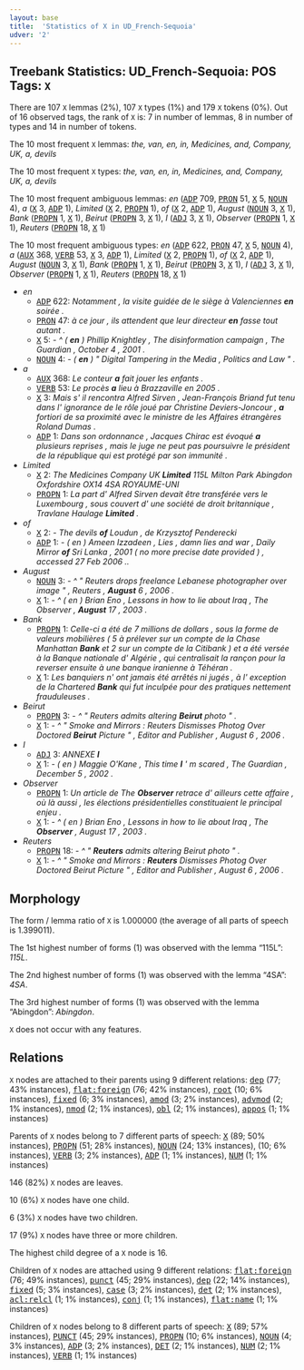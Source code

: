 ```yaml
---
layout: base
title:  'Statistics of X in UD_French-Sequoia'
udver: '2'
---
```


## Treebank Statistics: UD_French-Sequoia: POS Tags: `X`

There are 107 `X` lemmas (2%), 107 `X` types (1%) and 179 `X` tokens (0%).
Out of 16 observed tags, the rank of `X` is: 7 in number of lemmas, 8 in number of types and 14 in number of tokens.

The 10 most frequent `X` lemmas: <em>the, van, en, in, Medicines, and, Company, UK, a, devils</em>

The 10 most frequent `X` types:  <em>the, van, en, in, Medicines, and, Company, UK, a, devils</em>

The 10 most frequent ambiguous lemmas: <em>en</em> (<tt><a href="fr_sequoia-pos-ADP.html">ADP</a></tt> 709, <tt><a href="fr_sequoia-pos-PRON.html">PRON</a></tt> 51, <tt><a href="fr_sequoia-pos-X.html">X</a></tt> 5, <tt><a href="fr_sequoia-pos-NOUN.html">NOUN</a></tt> 4), <em>a</em> (<tt><a href="fr_sequoia-pos-X.html">X</a></tt> 3, <tt><a href="fr_sequoia-pos-ADP.html">ADP</a></tt> 1), <em>Limited</em> (<tt><a href="fr_sequoia-pos-X.html">X</a></tt> 2, <tt><a href="fr_sequoia-pos-PROPN.html">PROPN</a></tt> 1), <em>of</em> (<tt><a href="fr_sequoia-pos-X.html">X</a></tt> 2, <tt><a href="fr_sequoia-pos-ADP.html">ADP</a></tt> 1), <em>August</em> (<tt><a href="fr_sequoia-pos-NOUN.html">NOUN</a></tt> 3, <tt><a href="fr_sequoia-pos-X.html">X</a></tt> 1), <em>Bank</em> (<tt><a href="fr_sequoia-pos-PROPN.html">PROPN</a></tt> 1, <tt><a href="fr_sequoia-pos-X.html">X</a></tt> 1), <em>Beirut</em> (<tt><a href="fr_sequoia-pos-PROPN.html">PROPN</a></tt> 3, <tt><a href="fr_sequoia-pos-X.html">X</a></tt> 1), <em>I</em> (<tt><a href="fr_sequoia-pos-ADJ.html">ADJ</a></tt> 3, <tt><a href="fr_sequoia-pos-X.html">X</a></tt> 1), <em>Observer</em> (<tt><a href="fr_sequoia-pos-PROPN.html">PROPN</a></tt> 1, <tt><a href="fr_sequoia-pos-X.html">X</a></tt> 1), <em>Reuters</em> (<tt><a href="fr_sequoia-pos-PROPN.html">PROPN</a></tt> 18, <tt><a href="fr_sequoia-pos-X.html">X</a></tt> 1)

The 10 most frequent ambiguous types:  <em>en</em> (<tt><a href="fr_sequoia-pos-ADP.html">ADP</a></tt> 622, <tt><a href="fr_sequoia-pos-PRON.html">PRON</a></tt> 47, <tt><a href="fr_sequoia-pos-X.html">X</a></tt> 5, <tt><a href="fr_sequoia-pos-NOUN.html">NOUN</a></tt> 4), <em>a</em> (<tt><a href="fr_sequoia-pos-AUX.html">AUX</a></tt> 368, <tt><a href="fr_sequoia-pos-VERB.html">VERB</a></tt> 53, <tt><a href="fr_sequoia-pos-X.html">X</a></tt> 3, <tt><a href="fr_sequoia-pos-ADP.html">ADP</a></tt> 1), <em>Limited</em> (<tt><a href="fr_sequoia-pos-X.html">X</a></tt> 2, <tt><a href="fr_sequoia-pos-PROPN.html">PROPN</a></tt> 1), <em>of</em> (<tt><a href="fr_sequoia-pos-X.html">X</a></tt> 2, <tt><a href="fr_sequoia-pos-ADP.html">ADP</a></tt> 1), <em>August</em> (<tt><a href="fr_sequoia-pos-NOUN.html">NOUN</a></tt> 3, <tt><a href="fr_sequoia-pos-X.html">X</a></tt> 1), <em>Bank</em> (<tt><a href="fr_sequoia-pos-PROPN.html">PROPN</a></tt> 1, <tt><a href="fr_sequoia-pos-X.html">X</a></tt> 1), <em>Beirut</em> (<tt><a href="fr_sequoia-pos-PROPN.html">PROPN</a></tt> 3, <tt><a href="fr_sequoia-pos-X.html">X</a></tt> 1), <em>I</em> (<tt><a href="fr_sequoia-pos-ADJ.html">ADJ</a></tt> 3, <tt><a href="fr_sequoia-pos-X.html">X</a></tt> 1), <em>Observer</em> (<tt><a href="fr_sequoia-pos-PROPN.html">PROPN</a></tt> 1, <tt><a href="fr_sequoia-pos-X.html">X</a></tt> 1), <em>Reuters</em> (<tt><a href="fr_sequoia-pos-PROPN.html">PROPN</a></tt> 18, <tt><a href="fr_sequoia-pos-X.html">X</a></tt> 1)


* <em>en</em>
  * <tt><a href="fr_sequoia-pos-ADP.html">ADP</a></tt> 622: <em>Notamment , la visite guidée de le siège à Valenciennes <b>en</b> soirée .</em>
  * <tt><a href="fr_sequoia-pos-PRON.html">PRON</a></tt> 47: <em>à ce jour , ils attendent que leur directeur <b>en</b> fasse tout autant .</em>
  * <tt><a href="fr_sequoia-pos-X.html">X</a></tt> 5: <em>- ^ ( <b>en</b> ) Phillip Knightley , The disinformation campaign , The Guardian , October 4 , 2001 .</em>
  * <tt><a href="fr_sequoia-pos-NOUN.html">NOUN</a></tt> 4: <em>- ( <b>en</b> ) " Digital Tampering in the Media , Politics and Law " .</em>
* <em>a</em>
  * <tt><a href="fr_sequoia-pos-AUX.html">AUX</a></tt> 368: <em>Le conteur <b>a</b> fait jouer les enfants .</em>
  * <tt><a href="fr_sequoia-pos-VERB.html">VERB</a></tt> 53: <em>Le procès <b>a</b> lieu à Brazzaville en 2005 .</em>
  * <tt><a href="fr_sequoia-pos-X.html">X</a></tt> 3: <em>Mais s' il rencontra Alfred Sirven , Jean-François Briand fut tenu dans l' ignorance de le rôle joué par Christine Deviers-Joncour , <b>a</b> fortiori de sa proximité avec le ministre de les Affaires étrangères Roland Dumas .</em>
  * <tt><a href="fr_sequoia-pos-ADP.html">ADP</a></tt> 1: <em>Dans son ordonnance , Jacques Chirac est évoqué <b>a</b> plusieurs reprises , mais le juge ne peut pas poursuivre le président de la république qui est protégé par son immunité .</em>
* <em>Limited</em>
  * <tt><a href="fr_sequoia-pos-X.html">X</a></tt> 2: <em>The Medicines Company UK <b>Limited</b> 115L Milton Park Abingdon Oxfordshire OX14 4SA ROYAUME-UNI</em>
  * <tt><a href="fr_sequoia-pos-PROPN.html">PROPN</a></tt> 1: <em>La part d' Alfred Sirven devait être transférée vers le Luxembourg , sous couvert d' une société de droit britannique , Travlane Haulage <b>Limited</b> .</em>
* <em>of</em>
  * <tt><a href="fr_sequoia-pos-X.html">X</a></tt> 2: <em>- The devils <b>of</b> Loudun , de Krzysztof Penderecki</em>
  * <tt><a href="fr_sequoia-pos-ADP.html">ADP</a></tt> 1: <em>- ( en ) Ameen Izzadeen , Lies , damn lies and war , Daily Mirror <b>of</b> Sri Lanka , 2001 ( no more precise date provided ) , accessed 27 Feb 2006 ..</em>
* <em>August</em>
  * <tt><a href="fr_sequoia-pos-NOUN.html">NOUN</a></tt> 3: <em>- ^ " Reuters drops freelance Lebanese photographer over image " , Reuters , <b>August</b> 6 , 2006 .</em>
  * <tt><a href="fr_sequoia-pos-X.html">X</a></tt> 1: <em>- ^ ( en ) Brian Eno , Lessons in how to lie about Iraq , The Observer , <b>August</b> 17 , 2003 .</em>
* <em>Bank</em>
  * <tt><a href="fr_sequoia-pos-PROPN.html">PROPN</a></tt> 1: <em>Celle-ci a été de 7 millions de dollars , sous la forme de valeurs mobilières ( 5 à prélever sur un compte de la Chase Manhattan <b>Bank</b> et 2 sur un compte de la Citibank ) et a été versée à la Banque nationale d' Algérie , qui centralisait la rançon pour la reverser ensuite à une banque iranienne à Téhéran .</em>
  * <tt><a href="fr_sequoia-pos-X.html">X</a></tt> 1: <em>Les banquiers n' ont jamais été arrêtés ni jugés , à l' exception de la Chartered <b>Bank</b> qui fut inculpée pour des pratiques nettement frauduleuses .</em>
* <em>Beirut</em>
  * <tt><a href="fr_sequoia-pos-PROPN.html">PROPN</a></tt> 3: <em>- ^ " Reuters admits altering <b>Beirut</b> photo " .</em>
  * <tt><a href="fr_sequoia-pos-X.html">X</a></tt> 1: <em>- ^ " Smoke and Mirrors : Reuters Dismisses Photog Over Doctored <b>Beirut</b> Picture " , Editor and Publisher , August 6 , 2006 .</em>
* <em>I</em>
  * <tt><a href="fr_sequoia-pos-ADJ.html">ADJ</a></tt> 3: <em>ANNEXE <b>I</b></em>
  * <tt><a href="fr_sequoia-pos-X.html">X</a></tt> 1: <em>- ( en ) Maggie O'Kane , This time <b>I</b> ' m scared , The Guardian , December 5 , 2002 .</em>
* <em>Observer</em>
  * <tt><a href="fr_sequoia-pos-PROPN.html">PROPN</a></tt> 1: <em>Un article de The <b>Observer</b> retrace d' ailleurs cette affaire , où là aussi , les élections présidentielles constituaient le principal enjeu .</em>
  * <tt><a href="fr_sequoia-pos-X.html">X</a></tt> 1: <em>- ^ ( en ) Brian Eno , Lessons in how to lie about Iraq , The <b>Observer</b> , August 17 , 2003 .</em>
* <em>Reuters</em>
  * <tt><a href="fr_sequoia-pos-PROPN.html">PROPN</a></tt> 18: <em>- ^ " <b>Reuters</b> admits altering Beirut photo " .</em>
  * <tt><a href="fr_sequoia-pos-X.html">X</a></tt> 1: <em>- ^ " Smoke and Mirrors : <b>Reuters</b> Dismisses Photog Over Doctored Beirut Picture " , Editor and Publisher , August 6 , 2006 .</em>

## Morphology

The form / lemma ratio of `X` is 1.000000 (the average of all parts of speech is 1.399011).

The 1st highest number of forms (1) was observed with the lemma “115L”: <em>115L</em>.

The 2nd highest number of forms (1) was observed with the lemma “4SA”: <em>4SA</em>.

The 3rd highest number of forms (1) was observed with the lemma “Abingdon”: <em>Abingdon</em>.

`X` does not occur with any features.


## Relations

`X` nodes are attached to their parents using 9 different relations: <tt><a href="fr_sequoia-dep-dep.html">dep</a></tt> (77; 43% instances), <tt><a href="fr_sequoia-dep-flat-foreign.html">flat:foreign</a></tt> (76; 42% instances), <tt><a href="fr_sequoia-dep-root.html">root</a></tt> (10; 6% instances), <tt><a href="fr_sequoia-dep-fixed.html">fixed</a></tt> (6; 3% instances), <tt><a href="fr_sequoia-dep-amod.html">amod</a></tt> (3; 2% instances), <tt><a href="fr_sequoia-dep-advmod.html">advmod</a></tt> (2; 1% instances), <tt><a href="fr_sequoia-dep-nmod.html">nmod</a></tt> (2; 1% instances), <tt><a href="fr_sequoia-dep-obl.html">obl</a></tt> (2; 1% instances), <tt><a href="fr_sequoia-dep-appos.html">appos</a></tt> (1; 1% instances)

Parents of `X` nodes belong to 7 different parts of speech: <tt><a href="fr_sequoia-pos-X.html">X</a></tt> (89; 50% instances), <tt><a href="fr_sequoia-pos-PROPN.html">PROPN</a></tt> (51; 28% instances), <tt><a href="fr_sequoia-pos-NOUN.html">NOUN</a></tt> (24; 13% instances),  (10; 6% instances), <tt><a href="fr_sequoia-pos-VERB.html">VERB</a></tt> (3; 2% instances), <tt><a href="fr_sequoia-pos-ADP.html">ADP</a></tt> (1; 1% instances), <tt><a href="fr_sequoia-pos-NUM.html">NUM</a></tt> (1; 1% instances)

146 (82%) `X` nodes are leaves.

10 (6%) `X` nodes have one child.

6 (3%) `X` nodes have two children.

17 (9%) `X` nodes have three or more children.

The highest child degree of a `X` node is 16.

Children of `X` nodes are attached using 9 different relations: <tt><a href="fr_sequoia-dep-flat-foreign.html">flat:foreign</a></tt> (76; 49% instances), <tt><a href="fr_sequoia-dep-punct.html">punct</a></tt> (45; 29% instances), <tt><a href="fr_sequoia-dep-dep.html">dep</a></tt> (22; 14% instances), <tt><a href="fr_sequoia-dep-fixed.html">fixed</a></tt> (5; 3% instances), <tt><a href="fr_sequoia-dep-case.html">case</a></tt> (3; 2% instances), <tt><a href="fr_sequoia-dep-det.html">det</a></tt> (2; 1% instances), <tt><a href="fr_sequoia-dep-acl-relcl.html">acl:relcl</a></tt> (1; 1% instances), <tt><a href="fr_sequoia-dep-conj.html">conj</a></tt> (1; 1% instances), <tt><a href="fr_sequoia-dep-flat-name.html">flat:name</a></tt> (1; 1% instances)

Children of `X` nodes belong to 8 different parts of speech: <tt><a href="fr_sequoia-pos-X.html">X</a></tt> (89; 57% instances), <tt><a href="fr_sequoia-pos-PUNCT.html">PUNCT</a></tt> (45; 29% instances), <tt><a href="fr_sequoia-pos-PROPN.html">PROPN</a></tt> (10; 6% instances), <tt><a href="fr_sequoia-pos-NOUN.html">NOUN</a></tt> (4; 3% instances), <tt><a href="fr_sequoia-pos-ADP.html">ADP</a></tt> (3; 2% instances), <tt><a href="fr_sequoia-pos-DET.html">DET</a></tt> (2; 1% instances), <tt><a href="fr_sequoia-pos-NUM.html">NUM</a></tt> (2; 1% instances), <tt><a href="fr_sequoia-pos-VERB.html">VERB</a></tt> (1; 1% instances)

